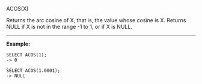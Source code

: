 ACOS(X)

Returns the arc cosine of X, that is, the value whose cosine is X. Returns NULL if X is not in the range -1 to 1, or if X is NULL.

---

**Example:**

```
SELECT ACOS(1);
-> 0

SELECT ACOS(1.0001);
-> NULL
```

